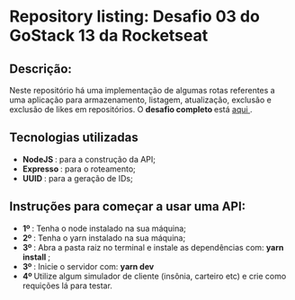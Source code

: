 # Repository listing: Desafio 03 do GoStack 13 da Rocketseat

<h2> Descrição: </h2>
<p> Neste repositório há uma implementação de algumas rotas referentes a uma aplicação para armazenamento, listagem, atualização, exclusão e exclusão de likes em repositórios.
  O <b> desafio completo </b> está <a href="https://github.com/rocketseat-education/bootcamp-gostack-desafios/tree/master/desafio-conceitos-nodejs"> aqui </a> .
</p>
<h2> Tecnologias utilizadas </h2>
<ul>
  <li> <b> NodeJS </b>: para a construção da API; </li>
  <li> <b> Expresso </b>: para o roteamento; </li>
  <li> <b> UUID </b>: para a geração de IDs; </li>
</ul>
<h2> Instruções para começar a usar uma API: </h2>
<ul>
  <li> <b> 1º </b>: Tenha o node instalado na sua máquina; </li>
  <li> <b> 2º </b>: Tenha o yarn instalado na sua máquina; </li>
  <li> <b> 3º </b>: Abra a pasta raiz no terminal e instale as dependências com: <b> yarn install </b>; </li>
  <li> <b> 3º </b>: Inicie o servidor com: <b> yarn dev </b> </li>
  <li> <b> 4º </b> Utilize algum simulador de cliente (insônia, carteiro etc) e crie como requições lá para testar. </li>
</ul>


